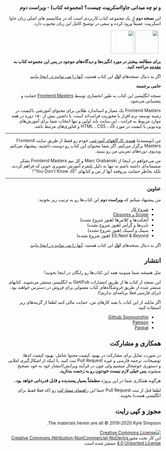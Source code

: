 <div dir="rtl">
<h3>و تو چه میدانی جاوااسکریپت چیست؟ (مجموعه کتاب) - ویراست دوم</h3> 
این <strong>نسخه دوم</strong> از یک مجموعه کتاب کاربردی است که در مکانیسم های اصلی زبان جاوا اسکریپت عمیقاْ ورود کرده و سعی در توضیح کامل این زبان محبوب دارد.

&nbsp;
<a href="https://leanpub.com/ydkjsy-get-started"><img src="get-started/images/cover.png" width="75"></a>
<a href="https://leanpub.com/ydkjsy-scope-closures"><img src="scope-closures/images/cover.png" width="75"></a>
&nbsp;

<div dir="rtl"><strong>برای مطالعه بیشتر در مورد انگیزه‌ها و دیدگاه‌های موجود در پس این مجموعه کتاب به <a href="preface.md">مقدمه</a> مراجعه کنید.</strong>

اگر به دنبال نسخه‌های <strong>اول</strong> این کتاب هستید، <a href="https://github.com/getify/You-Dont-Know-JS/blob/1st-ed/README.md">آنها را می توانید در اینجا بیابید</a>.

<strong>حامی برجسته</strong>

نسخه انگلیسی این کتاب به طور انحصاری توسط [Frontend Masters](https://frontendmasters.com) حمایت و پشتیبانی می‌شود.

Frontend Masters یک معیار و استاندارد طلایی برای محتوای آموزشی باکیفیت در زمینه توسعه نرم افزار با محوریت فرانت‌اند است. با داشتن بیش از ۱۵۰ دوره در همه موارد مربوط به فرانت ، این سایت باید اولین و تنها انتخاب شما برای آموزش‌های ویدیویی با کیفیت در مورد HTML ، CSS ، JS و فناوری‌های مرتبط باشد.

----

من (نویسنده) <a href="https://frontendmasters.com/kyle-simpson">همه‌ی کارگاههای آموزشی</a> خودم رو فقط از طریق سایت Frontend Masters برگزار می‌کنم. اگر شما محتوای این کتاب رو دوست داشتید، پیشنهاد می‌کنم ویدیوی دوره‌های تمرینی من رو ببینید. 

من می‌خواهم در اینجا از Marc Grabanski و کل تیم Frontend Masters تشکر صمیمانه‌ای داشته باشم نه تنها به دلیل پلتفرم آموزش تصویری خوبی که فراهم کردند، بلکه بخاطر حمایت بی‌وقفه آنها از من و کتابهای "You Don't Know JS"! 

----
<h3>عناوین</h3>

من پیشنهاد میکنم که <strong>ویراست دوم</strong> این کتاب‌ها رو به ترتیب زیر بخونید:

* [شروع کار](get-started/README.md)
* [Scope و Closures](scope-closures/README.md) 
* آبجکت‌ها و کلاس‌ها (هنوز شروع نشده)
* تایپ‌ها و گرامر (هنوز شروع نشده)
* سینک و آسینک (هنوز شروع نشده)
* ES.Next & Beyond (هنوز شروع نشده)

اگر به دنبال نسخه‌های <strong>اول</strong> این کتاب هستید، <a href="https://github.com/getify/You-Dont-Know-JS/blob/1st-ed/README.md">آنها را می توانید در اینجا بیابید</a>.

## انتشار

مثل همیشه شما میتونید همه این کتاب‌ها رو رایگان در اینجا بخونید!

این نسخه از کتاب ها از طریق انتشارات GetiPub به انگلیسی منتشر می‌شوند. کتابهای منتشر شده از طریق فروشگاه‌های کتاب معمولی برای فروش در دسترس خواهند بود. (برای فارسی فعلا برنامه‌ای نداریم!)

اگر مایلید از این کتاب یا بقیه کارهای من، حمایت مالی کنید لطفا از گزینه‌های زیر استفاده کنید:

* [Github Sponsorship](https://github.com/users/getify/sponsorship)
* [Patreon](https://www.patreon.com/getify)
* [Paypal](https://www.paypal.me/getify)

## همکاری و مشارکت

در صورت تمایل برای مشارکت در بهبود کیفیت محتوا شامل: بهبود کیفیت کدها، توضیحات، ترجمه فارسی و غیره Pull Request ثبت کنید. با اینکه از اشکال‌گیری املایی و دستوری خوشحال میشیم ولی چون در فرآیند ویرایش/انتشار خود به خود تصحیح میشوند <strong>پس خیلی لازم نیست خودتون رو به زحمت بندازید.</strong>

هرگونه همکاری شما در این پروژه <strong>مطمئناً بسیار پسندیده و قابل قدردانی خواهد بود.</strong>.

لطفا قبل از ثبت Pull Request حتما این [راهنمای مشارکت](CONTRIBUTING.md) رو (که فعلا فقط برای انگلیسی هست) بخونید.

## مجوز و کپی رایت

The materials herein are all &copy; 2019-2020 Kyle Simpson.

<a rel="license" href="http://creativecommons.org/licenses/by-nc-nd/4.0/"><img alt="Creative Commons License" style="border-width:0" src="https://i.creativecommons.org/l/by-nc-nd/4.0/88x31.png" /></a><br />این کار تحت مجوز<a rel="license" href="http://creativecommons.org/licenses/by-nc-nd/4.0/">Creative Commons Attribution-NonCommercial-NoDerivs 4.0 Unported License</a> منتشر شده است.
</div>
